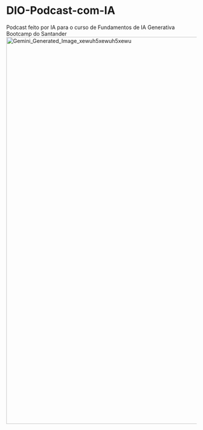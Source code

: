 # DIO-Podcast-com-IA
Podcast feito por IA para o curso de Fundamentos de IA Generativa Bootcamp do Santander
<img width="1024" height="1024" alt="Gemini_Generated_Image_xewuh5xewuh5xewu" src="https://github.com/user-attachments/assets/a7b50a0e-2cf9-4058-812f-7b046b9e4944" />
